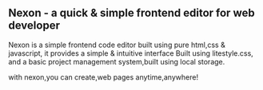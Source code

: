## Nexon - a quick & simple frontend editor for web developer
Nexon is a simple frontend code editor built using pure html,css & javascript,
it provides a simple & intuitive interface Built using litestyle.css,
and a basic project management system,built using local storage.

with nexon,you can create,web pages anytime,anywhere!
